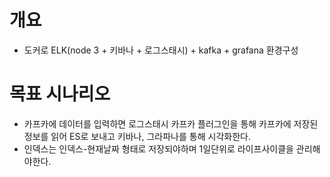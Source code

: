 # 개요
- 도커로 ELK(node 3 + 키바나 + 로그스태시) + kafka + grafana 환경구성

# 목표 시나리오
- 카프카에 데이터를 입력하면 로그스태시 카프카 플러그인을 통해 카프카에 저장된 정보를 읽어 ES로 보내고 키바나, 그라파나를 통해 시각화한다.
- 인덱스는 인덱스-현재날짜 형태로 저장되야하며 1일단위로 라이프사이클을 관리해야한다.